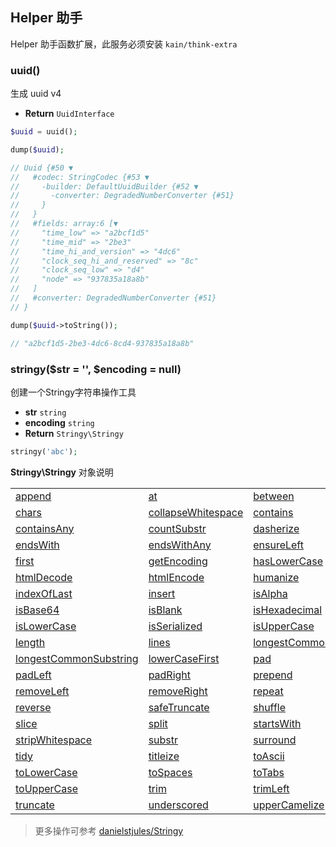 ## Helper 助手

Helper 助手函数扩展，此服务必须安装 `kain/think-extra`

### uuid()

生成 uuid v4

- **Return** `UuidInterface`

```php
$uuid = uuid();

dump($uuid);

// Uuid {#50 ▼
//   #codec: StringCodec {#53 ▼
//     -builder: DefaultUuidBuilder {#52 ▼
//       -converter: DegradedNumberConverter {#51}
//     }
//   }
//   #fields: array:6 [▼
//     "time_low" => "a2bcf1d5"
//     "time_mid" => "2be3"
//     "time_hi_and_version" => "4dc6"
//     "clock_seq_hi_and_reserved" => "8c"
//     "clock_seq_low" => "d4"
//     "node" => "937835a18a8b"
//   ]
//   #converter: DegradedNumberConverter {#51}
// }

dump($uuid->toString());

// "a2bcf1d5-2be3-4dc6-8cd4-937835a18a8b"
```

### stringy($str = '', $encoding = null)

创建一个Stringy字符串操作工具

- **str** `string`
- **encoding** `string`
- **Return** `Stringy\Stringy`

```php
stringy('abc');
```

**Stringy\Stringy** 对象说明

<table>
    <tr>
        <td><a target="_blank" href="https://github.com/danielstjules/Stringy#appendstring-string">append</a></td>
        <td><a target="_blank" href="https://github.com/danielstjules/Stringy#atint-index">at</a></td>
        <td><a target="_blank" href="https://github.com/danielstjules/Stringy#betweenstring-start-string-end--int-offset">between</a></td>
        <td><a target="_blank" href="https://github.com/danielstjules/Stringy#camelize">camelize</a></td>
    </tr>
    <tr>
        <td><a target="_blank" href="https://github.com/danielstjules/Stringy#chars">chars</a></td>
        <td><a target="_blank" href="https://github.com/danielstjules/Stringy#collapsewhitespace">collapseWhitespace</a></td>
        <td><a target="_blank" href="https://github.com/danielstjules/Stringy#containsstring-needle--boolean-casesensitive--true-">contains</a></td>
        <td><a target="_blank" href="https://github.com/danielstjules/Stringy#containsallarray-needles--boolean-casesensitive--true-">containsAll</a></td>
    </tr>
    <tr>
        <td><a target="_blank" href="https://github.com/danielstjules/Stringy#containsanyarray-needles--boolean-casesensitive--true-">containsAny</a></td>
        <td><a target="_blank" href="https://github.com/danielstjules/Stringy#countsubstrstring-substring--boolean-casesensitive--true-">countSubstr</a></td>
        <td><a target="_blank" href="https://github.com/danielstjules/Stringy#dasherize">dasherize</a></td>
        <td><a target="_blank" href="https://github.com/danielstjules/Stringy#delimitint-delimiter">delimit</a></td>
    </tr>
    <tr>
        <td><a target="_blank" href="https://github.com/danielstjules/Stringy#endswithstring-substring--boolean-casesensitive--true-">endsWith</a></td>
        <td><a target="_blank" href="https://github.com/danielstjules/Stringy#endswithanystring-substrings--boolean-casesensitive--true-">endsWithAny</a></td>
        <td><a target="_blank" href="https://github.com/danielstjules/Stringy#ensureleftstring-substring">ensureLeft</a></td>
        <td><a target="_blank" href="https://github.com/danielstjules/Stringy#ensurerightstring-substring">ensureRight</a></td>
    </tr>
    <tr>
        <td><a target="_blank" href="https://github.com/danielstjules/Stringy#firstint-n">first</a></td>
        <td><a target="_blank" href="https://github.com/danielstjules/Stringy#getencoding">getEncoding</a></td>
        <td><a target="_blank" href="https://github.com/danielstjules/Stringy#haslowercase">hasLowerCase</a></td>
        <td><a target="_blank" href="https://github.com/danielstjules/Stringy#hasuppercase">hasUpperCase</a></td>
    </tr>
    <tr>
        <td><a target="_blank" href="https://github.com/danielstjules/Stringy#htmldecode">htmlDecode</a></td>
        <td><a target="_blank" href="https://github.com/danielstjules/Stringy#htmlencode">htmlEncode</a></td>
        <td><a target="_blank" href="https://github.com/danielstjules/Stringy#humanize">humanize</a></td>
        <td><a target="_blank" href="https://github.com/danielstjules/Stringy#indexofstring-needle--offset--0-">indexOf</a></td>
    </tr>
    <tr>
        <td><a target="_blank" href="https://github.com/danielstjules/Stringy#indexoflaststring-needle--offset--0-">indexOfLast</a></td>
        <td><a target="_blank" href="https://github.com/danielstjules/Stringy#insertint-index-string-substring">insert</a></td>
        <td><a target="_blank" href="https://github.com/danielstjules/Stringy#isalpha">isAlpha</a></td>
        <td><a target="_blank" href="https://github.com/danielstjules/Stringy#isalphanumeric">isAlphanumeric</a></td>
    </tr>
    <tr>
        <td><a target="_blank" href="https://github.com/danielstjules/Stringy#isbase64">isBase64</a></td>
        <td><a target="_blank" href="https://github.com/danielstjules/Stringy#isblank">isBlank</a></td>
        <td><a target="_blank" href="https://github.com/danielstjules/Stringy#ishexadecimal">isHexadecimal</a></td>
        <td><a target="_blank" href="https://github.com/danielstjules/Stringy#isjson">isJson</a></td>
    </tr>
    <tr>
        <td><a target="_blank" href="https://github.com/danielstjules/Stringy#islowercase">isLowerCase</a></td>
        <td><a target="_blank" href="https://github.com/danielstjules/Stringy#isserialized">isSerialized</a></td>
        <td><a target="_blank" href="https://github.com/danielstjules/Stringy#isuppercase">isUpperCase</a></td>
        <td><a target="_blank" href="https://github.com/danielstjules/Stringy#lastint-n">last</a></td>
    </tr>
    <tr>
        <td><a target="_blank" href="https://github.com/danielstjules/Stringy#length">length</a></td>
        <td><a target="_blank" href="https://github.com/danielstjules/Stringy#lines">lines</a></td>
        <td><a target="_blank" href="https://github.com/danielstjules/Stringy#longestcommonprefixstring-otherstr">longestCommonPrefix</a></td>
        <td><a target="_blank" href="https://github.com/danielstjules/Stringy#longestcommonsuffixstring-otherstr">longestCommonSuffix</a></td>
    </tr>
    <tr>
        <td><a target="_blank" href="https://github.com/danielstjules/Stringy#longestcommonsubstringstring-otherstr">longestCommonSubstring</a></td>
        <td><a target="_blank" href="https://github.com/danielstjules/Stringy#lowercasefirst">lowerCaseFirst</a></td>
        <td><a target="_blank" href="https://github.com/danielstjules/Stringy#padint-length--string-padstr-----string-padtype--right-">pad</a></td>
        <td><a target="_blank" href="https://github.com/danielstjules/Stringy#padbothint-length--string-padstr----">padBoth</a></td>
    </tr>
    <tr>
        <td><a target="_blank" href="https://github.com/danielstjules/Stringy#padleftint-length--string-padstr----">padLeft</a></td>
        <td><a target="_blank" href="https://github.com/danielstjules/Stringy#padrightint-length--string-padstr----">padRight</a></td>
        <td><a target="_blank" href="https://github.com/danielstjules/Stringy#prependstring-string">prepend</a></td>
        <td><a target="_blank" href="https://github.com/danielstjules/Stringy#regexreplacestring-pattern-string-replacement--string-options--msr">regexReplace</a></td>
    </tr>
    <tr>
        <td><a target="_blank" href="https://github.com/danielstjules/Stringy#removeleftstring-substring">removeLeft</a></td>
        <td><a target="_blank" href="https://github.com/danielstjules/Stringy#removerightstring-substring">removeRight</a></td>
        <td><a target="_blank" href="https://github.com/danielstjules/Stringy#repeatint-multiplier">repeat</a></td>
        <td><a target="_blank" href="https://github.com/danielstjules/Stringy#replacestring-search-string-replacement">replace</a></td>
    </tr>
    <tr>
        <td><a target="_blank" href="https://github.com/danielstjules/Stringy#reverse">reverse</a></td>
        <td><a target="_blank" href="https://github.com/danielstjules/Stringy#safetruncateint-length--string-substring---">safeTruncate</a></td>
        <td><a target="_blank" href="https://github.com/danielstjules/Stringy#shuffle">shuffle</a></td>
        <td><a target="_blank" href="https://github.com/danielstjules/Stringy#slugify-string-replacement-----string-language--en">slugify</a></td>
    </tr>
    <tr>
        <td><a target="_blank" href="https://github.com/danielstjules/Stringy#sliceint-start--int-end-">slice</a></td>
        <td><a target="_blank" href="https://github.com/danielstjules/Stringy#splitstring-pattern--int-limit-">split</a></td>
        <td><a target="_blank" href="https://github.com/danielstjules/Stringy#startswithstring-substring--boolean-casesensitive--true-">startsWith</a></td>
        <td><a target="_blank" href="https://github.com/danielstjules/Stringy#startswithanystring-substrings--boolean-casesensitive--true-">startsWithAny</a></td>
    </tr>
    <tr>
        <td><a target="_blank" href="https://github.com/danielstjules/Stringy#stripwhitespace">stripWhitespace</a></td>
        <td><a target="_blank" href="https://github.com/danielstjules/Stringy#substrint-start--int-length-">substr</a></td>
        <td><a target="_blank" href="https://github.com/danielstjules/Stringy#surroundstring-substring">surround</a></td>
        <td><a target="_blank" href="https://github.com/danielstjules/Stringy#swapcase">swapCase</a></td>
    </tr>
    <tr>
        <td><a target="_blank" href="https://github.com/danielstjules/Stringy#tidy">tidy</a></td>
        <td><a target="_blank" href="https://github.com/danielstjules/Stringy#titleize-array-ignore">titleize</a></td>
        <td><a target="_blank" href="https://github.com/danielstjules/Stringy#toascii-string-language--en--bool-removeunsupported--true-">toAscii</a></td>
        <td><a target="_blank" href="https://github.com/danielstjules/Stringy#toboolean">toBoolean</a></td>
    </tr>
    <tr>
        <td><a target="_blank" href="https://github.com/danielstjules/Stringy#tolowercase">toLowerCase</a></td>
        <td><a target="_blank" href="https://github.com/danielstjules/Stringy#tospaces-tablength--4-">toSpaces</a></td>
        <td><a target="_blank" href="https://github.com/danielstjules/Stringy#totabs-tablength--4-">toTabs</a></td>
        <td><a target="_blank" href="https://github.com/danielstjules/Stringy#totitlecase">toTitleCase</a></td>
    </tr>
    <tr>
        <td><a target="_blank" href="https://github.com/danielstjules/Stringy#touppercase">toUpperCase</a></td>
        <td><a target="_blank" href="https://github.com/danielstjules/Stringy#trim-string-chars">trim</a></td>
        <td><a target="_blank" href="https://github.com/danielstjules/Stringy#trimleft-string-chars">trimLeft</a></td>
        <td><a target="_blank" href="https://github.com/danielstjules/Stringy#trimright-string-chars">trimRight</a></td>
    </tr>
    <tr>
        <td><a target="_blank" href="https://github.com/danielstjules/Stringy#truncateint-length--string-substring---">truncate</a></td>
        <td><a target="_blank" href="https://github.com/danielstjules/Stringy#underscored">underscored</a></td>
        <td><a target="_blank" href="https://github.com/danielstjules/Stringy#uppercamelize">upperCamelize</a></td>
        <td><a target="_blank" href="https://github.com/danielstjules/Stringy#uppercasefirst">upperCaseFirst</a></td>
    </tr>
</table>

> 更多操作可参考 [danielstjules/Stringy](https://github.com/danielstjules/Stringy)